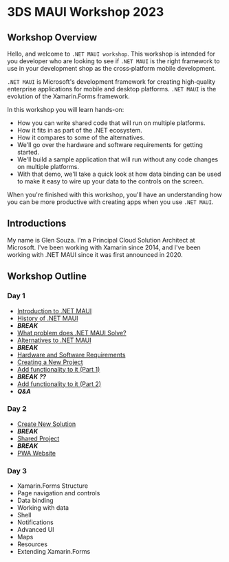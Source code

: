 # 3DS MAUI Workshop 2023

## Workshop Overview

Hello, and welcome to `.NET MAUI workshop`. This workshop is intended for you developer who are looking to see if `.NET MAUI` is the right framework to use in your development shop as the cross‑platform mobile development.

`.NET MAUI` is Microsoft's development framework for creating high‑quality enterprise applications for mobile and desktop platforms. `.NET MAUI` is the evolution of the Xamarin.Forms framework.

In this workshop you will learn hands-on:

- How you can write shared code that will run on multiple platforms.
- How it fits in as part of the .NET ecosystem.
- How it compares to some of the alternatives.
- We'll go over the hardware and software requirements for getting started.
- We'll build a sample application that will run without any code changes on multiple platforms.
- With that demo, we'll take a quick look at how data binding can be used to make it easy to wire up your data to the controls on the screen.

When you're finished with this workshop, you'll have an understanding how you can be more productive with creating apps when you use `.NET MAUI`.

## Introductions

My name is Glen Souza. I'm a Principal Cloud Solution Architect at Microsoft. I've been working with Xamarin since 2014, and I've been working with .NET MAUI since it was first announced in 2020.

## Workshop Outline

### Day 1

- [Introduction to .NET MAUI](Day1/1-IntroducingMAUI.md)
- [History of .NET MAUI](Day1/2-History.md)
- ***BREAK***
- [What problem does .NET MAUI Solve?](Day1/3-Problem.md)
- [Alternatives to .NET MAUI](Day1/4-Alternatives.md)
- ***BREAK***
- [Hardware and Software Requirements](Day1/5-Requirements.md)
- [Creating a New Project](Day1/6-Creating-a-New-Project.md)
- [Add functionality to it (Part 1)](Day1/7-Adding-Functionality-Part1.md)
- ***BREAK ??***
- [Add functionality to it (Part 2)](Day1/8-Adding-Functionality-Part2.md)
- ***Q&A***

### Day 2

- [Create New Solution](Day2/1-Create-New-Solution.md)
- ***BREAK***
- [Shared Project](Day2/2-Shared-Project.md)
- ***BREAK***
- [PWA Website](3-Website.md)

### Day 3

- Xamarin.Forms Structure
- Page navigation and controls
- Data binding
- Working with data
- Shell
- Notifications
- Advanced UI
- Maps
- Resources
- Extending Xamarin.Forms
